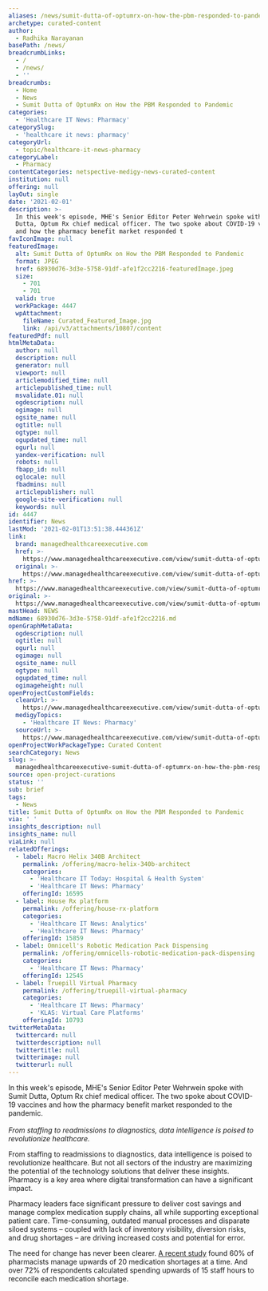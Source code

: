```yaml
---
aliases: /news/sumit-dutta-of-optumrx-on-how-the-pbm-responded-to-pandemic
archetype: curated-content
author:
  - Radhika Narayanan
basePath: /news/
breadcrumbLinks:
  - /
  - /news/
  - ''
breadcrumbs:
  - Home
  - News
  - Sumit Dutta of OptumRx on How the PBM Responded to Pandemic
categories:
  - 'Healthcare IT News: Pharmacy'
categorySlug:
  - 'healthcare it news: pharmacy'
categoryUrl:
  - topic/healthcare-it-news-pharmacy
categoryLabel:
  - Pharmacy
contentCategories: netspective-medigy-news-curated-content
institution: null
offering: null
layOut: single
date: '2021-02-01'
description: >-
  In this week's episode, MHE's Senior Editor Peter Wehrwein spoke with Sumit
  Dutta, Optum Rx chief medical officer. The two spoke about COVID-19 vaccines
  and how the pharmacy benefit market responded t
favIconImage: null
featuredImage:
  alt: Sumit Dutta of OptumRx on How the PBM Responded to Pandemic
  format: JPEG
  href: 68930d76-3d3e-5758-91df-afe1f2cc2216-featuredImage.jpeg
  size:
    - 701
    - 701
  valid: true
  workPackage: 4447
  wpAttachment:
    fileName: Curated_Featured_Image.jpg
    link: /api/v3/attachments/10807/content
featuredPdf: null
htmlMetaData:
  author: null
  description: null
  generator: null
  viewport: null
  articlemodified_time: null
  articlepublished_time: null
  msvalidate.01: null
  ogdescription: null
  ogimage: null
  ogsite_name: null
  ogtitle: null
  ogtype: null
  ogupdated_time: null
  ogurl: null
  yandex-verification: null
  robots: null
  fbapp_id: null
  oglocale: null
  fbadmins: null
  articlepublisher: null
  google-site-verification: null
  keywords: null
id: 4447
identifier: News
lastMod: '2021-02-01T13:51:38.444361Z'
link:
  brand: managedhealthcareexecutive.com
  href: >-
    https://www.managedhealthcareexecutive.com/view/sumit-dutta-of-optumrx-on-how-the-pbm-responded-to-pandemic
  original: >-
    https://www.managedhealthcareexecutive.com/view/sumit-dutta-of-optumrx-on-how-the-pbm-responded-to-pandemic
href: >-
  https://www.managedhealthcareexecutive.com/view/sumit-dutta-of-optumrx-on-how-the-pbm-responded-to-pandemic
original: >-
  https://www.managedhealthcareexecutive.com/view/sumit-dutta-of-optumrx-on-how-the-pbm-responded-to-pandemic
mastHead: NEWS
mdName: 68930d76-3d3e-5758-91df-afe1f2cc2216.md
openGraphMetaData:
  ogdescription: null
  ogtitle: null
  ogurl: null
  ogimage: null
  ogsite_name: null
  ogtype: null
  ogupdated_time: null
  ogimageheight: null
openProjectCustomFields:
  cleanUrl: >-
    https://www.managedhealthcareexecutive.com/view/sumit-dutta-of-optumrx-on-how-the-pbm-responded-to-pandemic
  medigyTopics:
    - 'Healthcare IT News: Pharmacy'
  sourceUrl: >-
    https://www.managedhealthcareexecutive.com/view/sumit-dutta-of-optumrx-on-how-the-pbm-responded-to-pandemic
openProjectWorkPackageType: Curated Content
searchCategory: News
slug: >-
  managedhealthcareexecutive-sumit-dutta-of-optumrx-on-how-the-pbm-responded-to-pandemic
source: open-project-curations
status: ''
sub: brief
tags:
  - News
title: Sumit Dutta of OptumRx on How the PBM Responded to Pandemic
via: ' '
insights_description: null
insights_name: null
viaLink: null
relatedOfferings:
  - label: Macro Helix 340B Architect
    permalink: /offering/macro-helix-340b-architect
    categories:
      - 'Healthcare IT Today: Hospital & Health System'
      - 'Healthcare IT News: Pharmacy'
    offeringId: 16595
  - label: House Rx platform
    permalink: /offering/house-rx-platform
    categories:
      - 'Healthcare IT News: Analytics'
      - 'Healthcare IT News: Pharmacy'
    offeringId: 15859
  - label: Omnicell's Robotic Medication Pack Dispensing
    permalink: /offering/omnicells-robotic-medication-pack-dispensing
    categories:
      - 'Healthcare IT News: Pharmacy'
    offeringId: 12545
  - label: Truepill Virtual Pharmacy
    permalink: /offering/truepill-virtual-pharmacy
    categories:
      - 'Healthcare IT News: Pharmacy'
      - 'KLAS: Virtual Care Platforms'
    offeringId: 10793
twitterMetaData:
  twittercard: null
  twitterdescription: null
  twittertitle: null
  twitterimage: null
  twitterurl: null
---
```

<p>In this week's episode, MHE's Senior Editor Peter Wehrwein spoke with Sumit Dutta, Optum Rx chief medical officer. The two spoke about COVID-19 vaccines and how the pharmacy benefit market responded to the pandemic.&nbsp;<br><br><i>From staffing to readmissions to diagnostics, data intelligence is poised to revolutionize healthcare.</i></p><p>From staffing to readmissions to diagnostics, data intelligence is poised to revolutionize healthcare. But not all sectors of the industry are maximizing the potential of the technology solutions that deliver these insights. Pharmacy is a key area where digital transformation can have a significant impact.</p><p>Pharmacy leaders face significant pressure to deliver cost savings and manage complex medication supply chains, all while supporting exceptional patient care. Time-consuming, outdated manual processes and disparate siloed systems – coupled with lack of inventory visibility, diversion risks, and drug shortages – are driving increased costs and potential for error.</p><p>The need for change has never been clearer. <a href="https://www.pharmacytimes.com/news/hospital-pharmacy-operations-report-finds-drug-shortages-persist-in-hospital-pharmacies">A recent study</a> found 60% of pharmacists manage upwards of 20 medication shortages at a time. And over 72% of respondents calculated spending upwards of 15 staff hours to reconcile each medication shortage.</p>